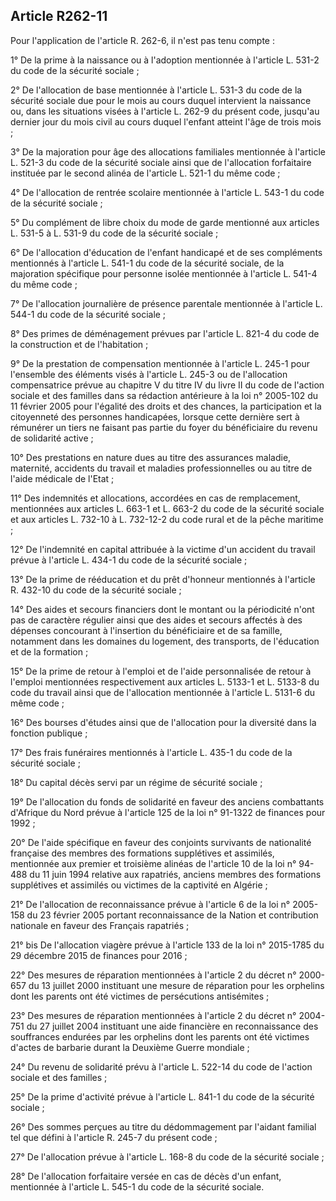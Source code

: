 ## Article R262-11

Pour l'application de l'article R. 262-6, il n'est pas tenu compte :

1° De la prime à la naissance ou à l'adoption mentionnée à l'article L. 531-2 du code de la sécurité sociale ;

2° De l'allocation de base mentionnée à l'article L. 531-3 du code de la sécurité sociale due pour le mois
au cours duquel intervient la naissance ou, dans les situations visées à l'article L. 262-9 du présent code,
jusqu'au dernier jour du mois civil au cours duquel l'enfant atteint l'âge de trois mois ;

3° De la majoration pour âge des allocations familiales mentionnée à l'article L. 521-3 du code de la sécurité
sociale ainsi que de l'allocation forfaitaire instituée par le second alinéa de l'article L. 521-1 du même code ;

4° De l'allocation de rentrée scolaire mentionnée à l'article L. 543-1 du code de la sécurité sociale ;

5° Du complément de libre choix du mode de garde mentionné aux articles L. 531-5 à L. 531-9 du code de la
sécurité sociale ;

6° De l'allocation d'éducation de l'enfant handicapé et de ses compléments mentionnés à l'article L. 541-1 du
code de la sécurité sociale, de la majoration spécifique pour personne isolée mentionnée à l'article L. 541-4
du même code ;

7° De l'allocation journalière de présence parentale mentionnée à l'article L. 544-1 du code de la sécurité
sociale ;

8° Des primes de déménagement prévues par l'article L. 821-4 du code de la construction et de l'habitation ;

9° De la prestation de compensation mentionnée à l'article L. 245-1 pour l'ensemble des éléments visés à
l'article L. 245-3 ou de l'allocation compensatrice prévue au chapitre V du titre IV du livre II du code de
l'action sociale et des familles dans sa rédaction antérieure à la loi n° 2005-102 du 11 février 2005 pour
l'égalité des droits et des chances, la participation et la citoyenneté des personnes handicapées, lorsque
cette dernière sert à rémunérer un tiers ne faisant pas partie du foyer du bénéficiaire du revenu de solidarité
active ;

10° Des prestations en nature dues au titre des assurances maladie, maternité, accidents du travail et maladies
professionnelles ou au titre de l'aide médicale de l'Etat ;

11° Des indemnités et allocations, accordées en cas de remplacement, mentionnées aux articles L. 663-1 et
L. 663-2 du code de la sécurité sociale et aux articles L. 732-10 à L. 732-12-2 du code rural et de la pêche
maritime ;

12° De l'indemnité en capital attribuée à la victime d'un accident du travail prévue à l'article L. 434-1 du
code de la sécurité sociale ;

13° De la prime de rééducation et du prêt d'honneur mentionnés à l'article R. 432-10 du code de la sécurité
sociale ;


14° Des aides et secours financiers dont le montant ou la périodicité n'ont pas de caractère régulier ainsi
que des aides et secours affectés à des dépenses concourant à l'insertion du bénéficiaire et de sa famille,
notamment dans les domaines du logement, des transports, de l'éducation et de la formation ;

15° De la prime de retour à l'emploi et de l'aide personnalisée de retour à l'emploi mentionnées
respectivement aux articles L. 5133-1 et L. 5133-8 du code du travail ainsi que de l'allocation mentionnée à
l'article L. 5131-6 du même code ;

16° Des bourses d'études ainsi que de l'allocation pour la diversité dans la fonction publique ;

17° Des frais funéraires mentionnés à l'article L. 435-1 du code de la sécurité sociale ;

18° Du capital décès servi par un régime de sécurité sociale ;

19° De l'allocation du fonds de solidarité en faveur des anciens combattants d'Afrique du Nord prévue à
l'article 125 de la loi n° 91-1322 de finances pour 1992 ;

20° De l'aide spécifique en faveur des conjoints survivants de nationalité française des membres des
formations supplétives et assimilés, mentionnée aux premier et troisième alinéas de l'article 10 de la loi n°
94-488 du 11 juin 1994 relative aux rapatriés, anciens membres des formations supplétives et assimilés ou
victimes de la captivité en Algérie ;

21° De l'allocation de reconnaissance prévue à l'article 6 de la loi n° 2005-158 du 23 février 2005 portant
reconnaissance de la Nation et contribution nationale en faveur des Français rapatriés ;

21° bis De l'allocation viagère prévue à l'article 133 de la loi n° 2015-1785 du 29 décembre 2015 de finances
pour 2016 ;

22° Des mesures de réparation mentionnées à l'article 2 du décret n° 2000-657 du 13 juillet 2000 instituant
une mesure de réparation pour les orphelins dont les parents ont été victimes de persécutions antisémites ;

23° Des mesures de réparation mentionnées à l'article 2 du décret n° 2004-751 du 27 juillet 2004 instituant
une aide financière en reconnaissance des souffrances endurées par les orphelins dont les parents ont été
victimes d'actes de barbarie durant la Deuxième Guerre mondiale ;

24° Du revenu de solidarité prévu à l'article L. 522-14 du code de l'action sociale et des familles ;

25° De la prime d'activité prévue à l'article L. 841-1 du code de la sécurité sociale ;

26° Des sommes perçues au titre du dédommagement par l'aidant familial tel que défini à l'article R. 245-7
du présent code ;

27° De l'allocation prévue à l'article L. 168-8 du code de la sécurité sociale ;

28° De l'allocation forfaitaire versée en cas de décès d'un enfant, mentionnée à l'article L. 545-1 du code de
la sécurité sociale.

